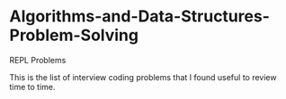 # Algorithms-and-Data-Structures-Problem-Solving
REPL Problems

This is the list of interview coding problems that I found useful to review time to time.
